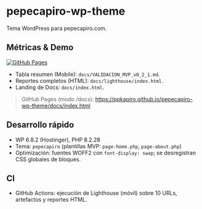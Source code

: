 # pepecapiro-wp-theme

Tema WordPress para pepecapiro.com.

## Métricas & Demo

[![GitHub Pages](https://img.shields.io/badge/Pages-online-brightgreen)](https://ppkapiro.github.io/pepecapiro-wp-theme/docs/index.html)

- Tabla resumen (Mobile): `docs/VALIDACION_MVP_v0_2_1.md`.
- Reportes completos (HTML): `docs/lighthouse/index.html`.
- Landing de Docs: `docs/index.html`.

> GitHub Pages (modo /docs): https://ppkapiro.github.io/pepecapiro-wp-theme/docs/index.html

## Desarrollo rápido
- WP 6.8.2 (Hostinger), PHP 8.2.28
- Tema: `pepecapiro` (plantillas MVP: `page-home.php`, `page-about.php`)
- Optimización: fuentes WOFF2 con `font-display: swap`; se desregistran CSS globales de bloques.

## CI
- GitHub Actions: ejecución de Lighthouse (móvil) sobre 10 URLs, artefactos y reportes HTML.
